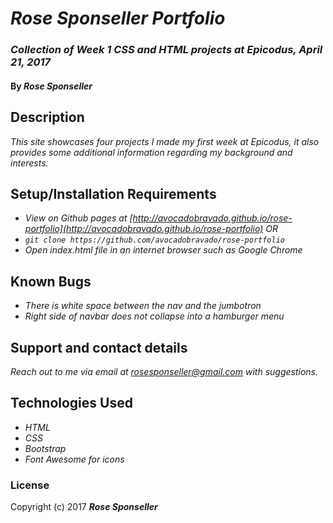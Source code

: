 # _Rose Sponseller Portfolio_

### _Collection of Week 1 CSS and HTML projects at Epicodus, April 21, 2017_

#### By _**Rose Sponseller**_

## Description

_This site showcases four projects I made my first week at Epicodus, it also provides some additional information regarding my background and interests._

## Setup/Installation Requirements

* _View on Github pages at [http://avocadobravado.github.io/rose-portfolio](http://avocadobravado.github.io/rose-portfolio)_
_OR_
* _`git clone https://github.com/avocadobravado/rose-portfolio`_
* _Open index.html file in an internet browser such as Google Chrome_

## Known Bugs

* _There is white space between the nav and the jumbotron_
* _Right side of navbar does not collapse into a hamburger menu_

## Support and contact details

_Reach out to me via email at rosesponseller@gmail.com with suggestions._

## Technologies Used

* _HTML_
* _CSS_
* _Bootstrap_
* _Font Awesome for icons_

### License

Copyright (c) 2017 **_Rose Sponseller_**
